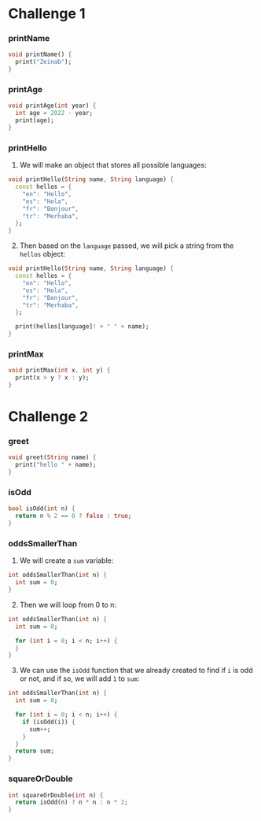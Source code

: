 # Challenge 1

### printName

```dart
void printName() {
  print("Zeinab");
}
```

### printAge

```dart
void printAge(int year) {
  int age = 2022 - year;
  print(age);
}
```

### printHello

1. We will make an object that stores all possible languages:

```dart
void printHello(String name, String language) {
  const hellos = {
    "en": "Hello",
    "es": "Hola",
    "fr": "Bonjour",
    "tr": "Merhaba",
  };
}
```

2. Then based on the `language` passed, we will pick a string from the `hellos` object:

```dart
void printHello(String name, String language) {
  const hellos = {
    "en": "Hello",
    "es": "Hola",
    "fr": "Bonjour",
    "tr": "Merhaba",
  };

  print(hellos[language]! + " " + name);
}
```

### printMax

```dart
void printMax(int x, int y) {
  print(x > y ? x : y);
}
```

# Challenge 2

### greet

```dart
void greet(String name) {
  print("hello " + name);
}
```

### isOdd

```dart
bool isOdd(int n) {
  return n % 2 == 0 ? false : true;
}
```

### oddsSmallerThan

1. We will create a `sum` variable:

```dart
int oddsSmallerThan(int n) {
  int sum = 0;
}
```

2. Then we will loop from 0 to n:

```dart
int oddsSmallerThan(int n) {
  int sum = 0;

  for (int i = 0; i < n; i++) {
  }
}
```

3. We can use the `isOdd` function that we already created to find if `i` is odd or not, and if so, we will add `1` to `sum`:

```dart
int oddsSmallerThan(int n) {
  int sum = 0;

  for (int i = 0; i < n; i++) {
    if (isOdd(i)) {
      sum++;
    }
  }
  return sum;
}
```

### squareOrDouble

```dart
int squareOrDouble(int n) {
  return isOdd(n) ? n * n : n * 2;
}
```

